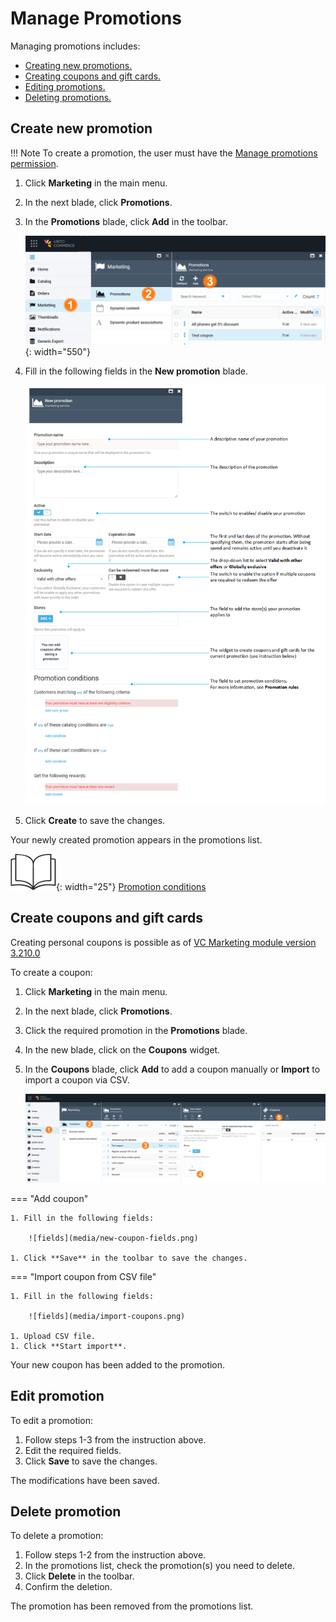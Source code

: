 # Manage Promotions

Managing promotions includes:

* [Creating new promotions.](managing-promotions.md#creating-new-promotion)
* [Creating coupons and gift cards.](managing-promotions.md#create-coupons-and-gift-cards)
* [Editing promotions.](managing-promotions.md#edit-promotion)
* [Deleting promotions.](managing-promotions.md#delete-promotion)

## Create new promotion

!!! Note
	To create a promotion, the user must have the [Manage promotions permission](../security/managing-users.md).

1. Click **Marketing** in the main menu.
1. In the next blade, click **Promotions**.
1. In the **Promotions** blade, click **Add** in the toolbar.

	![path](media/add-promotion-path.png){: width="550"}

1. Fill in the following fields in the **New promotion** blade.

	![fields](media/create-promotion.png)

1. Click **Create** to save the changes. 

Your newly created promotion appears in the promotions list.

![Readmore](media/readmore.png){: width="25"} [Promotion conditions](promotion-rules.md)

## Create coupons and gift cards

Creating personal coupons is possible as of [VC Marketing module version 3.210.0](https://github.com/VirtoCommerce/vc-module-marketing/releases/tag/3.210.0) 

To create a coupon:

1. Click **Marketing** in the main menu.
1. In the next blade, click **Promotions**.
1. Click the required promotion in the **Promotions** blade.
1. In the new blade, click on the **Coupons** widget. 
1. In the **Coupons** blade, click **Add** to add a coupon manually or **Import** to import a coupon via CSV.

	![path](media/add-coupon-path.png)

=== "Add coupon"

	1. Fill in the following fields:

		![fields](media/new-coupon-fields.png)

	1. Click **Save** in the toolbar to save the changes.

=== "Import coupon from CSV file"

	1. Fill in the following fields:

		![fields](media/import-coupons.png)

	1. Upload CSV file.
	1. Click **Start import**.

Your new coupon has been added to the promotion.

## Edit promotion

To edit a promotion:

1. Follow steps 1-3 from the instruction above.
1. Edit the required fields.
1. Click **Save** to save the changes.

The modifications have been saved.

## Delete promotion

To delete a promotion:

1. Follow steps 1-2 from the instruction above.
1. In the promotions list, check the promotion(s) you need to delete. 
1. Click **Delete** in the toolbar.
1. Confirm the deletion. 

The promotion has been removed from the promotions list.
